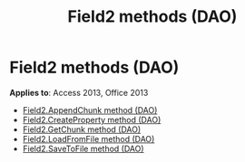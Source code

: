 ﻿---
title: Field2 methods (DAO)
TOCTitle: Methods
ms:assetid: 2d382d0a-3d61-4321-b048-18e15ccf55e3
ms:mtpsurl: https://msdn.microsoft.com/library/Dn124187(v=office.15)
ms:contentKeyID: 52071823
ms.date: 09/18/2015
mtps_version: v=office.15
---

# Field2 methods (DAO)

**Applies to**: Access 2013, Office 2013

- [Field2.AppendChunk method (DAO)](field2-appendchunk-method-dao.md)
- [Field2.CreateProperty method (DAO)](field2-createproperty-method-dao.md)
- [Field2.GetChunk method (DAO)](field2-getchunk-method-dao.md)
- [Field2.LoadFromFile method (DAO)](field2-loadfromfile-method-dao.md)
- [Field2.SaveToFile method (DAO)](field2-savetofile-method-dao.md)

